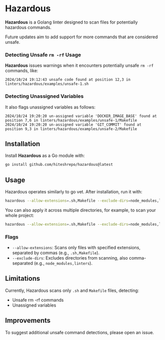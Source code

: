 # Hazardous

**Hazardous** is a Golang linter designed to scan files for potentially hazardous commands.

Future updates aim to add support for more commands that are considered unsafe.

### Detecting Unsafe `rm -rf` Usage

**Hazardous** issues warnings when it encounters potentially unsafe `rm -rf` commands, like:

```
2024/10/24 19:12:43 unsafe code found at position 12,3 in linters/hazardous/examples/unsafe-1.sh
```

### Detecting Unassigned Variables

It also flags unassigned variables as follows:

```
2024/10/24 19:20:20 un-assigned variable 'DOCKER_IMAGE_BASE' found at position 7,6 in linters/hazardous/examples/unsafe-1/Makefile 2024/10/24 19:20:20 un-assigned variable 'GIT_COMMIT' found at position 9,3 in linters/hazardous/examples/unsafe-2/Makefile
```

## Installation

Install **Hazardous** as a Go module with:

```bash
go install github.com/hiteshrepo/hazardous@latest
```

## Usage

Hazardous operates similarly to go vet. After installation, run it with:
```bash
hazardous --allow-extensions=.sh,Makefile --exclude-dirs=node_modules,linters <directory>/<file>
```

You can also apply it across multiple directories, for example, to scan your whole project:
```bash
hazardous --allow-extensions=.sh,Makefile --exclude-dirs=node_modules,linters ./...
```

### Flags
- `--allow-extensions`: Scans only files with specified extensions, separated by commas (e.g., `.sh,Makefile`).
- `--exclude-dirs`: Excludes directories from scanning, also comma-separated (e.g., `node_modules,linters`).

## Limitations

Currently, Hazardous scans only `.sh` and `Makefile` files, detecting:
- Unsafe rm -rf commands
- Unassigned variables

## Improvements

To suggest additional unsafe command detections, please open an issue.

